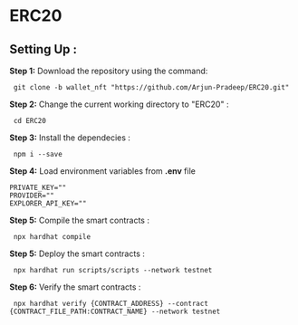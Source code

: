 # ERC20

## Setting Up :

**Step 1:** Download the repository using the command:

```
 git clone -b wallet_nft "https://github.com/Arjun-Pradeep/ERC20.git"
```

**Step 2:** Change the current working directory to "ERC20" :

```
 cd ERC20
```

**Step 3:** Install the dependecies :

```
 npm i --save
```

**Step 4:** Load environment variables from **.env** file

```
PRIVATE_KEY=""
PROVIDER=""
EXPLORER_API_KEY=""
```

**Step 5:** Compile the smart contracts :

```
 npx hardhat compile
```

**Step 5:** Deploy the smart contracts :

```
 npx hardhat run scripts/scripts --network testnet
```

**Step 6:** Verify the smart contracts :

```
 npx hardhat verify {CONTRACT_ADDRESS} --contract {CONTRACT_FILE_PATH:CONTRACT_NAME} --network testnet
```

